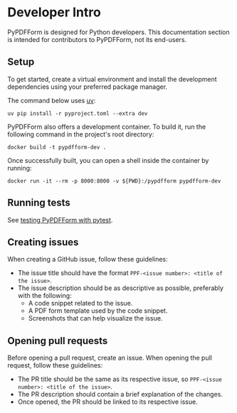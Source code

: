 # Developer Intro

PyPDFForm is designed for Python developers. This documentation section is intended for contributors to PyPDFForm, not its end-users.

## Setup

To get started, create a virtual environment and install the development dependencies using your preferred package manager.

The command below uses [uv](https://docs.astral.sh/uv/):

```shell
uv pip install -r pyproject.toml --extra dev
```

PyPDFForm also offers a development container. To build it, run the following command in the project's root directory:

```shell
docker build -t pypdfform-dev .
```

Once successfully built, you can open a shell inside the container by running:

```shell
docker run -it --rm -p 8000:8000 -v ${PWD}:/pypdfform pypdfform-dev
```

## Running tests

See [testing PyPDFForm with pytest](dev_test.md).

## Creating issues

When creating a GitHub issue, follow these guidelines:

* The issue title should have the format `PPF-<issue number>: <title of the issue>`.
* The issue description should be as descriptive as possible, preferably with the following:
    * A code snippet related to the issue.
    * A PDF form template used by the code snippet.
    * Screenshots that can help visualize the issue.

## Opening pull requests

Before opening a pull request, create an issue. When opening the pull request, follow these guidelines:

* The PR title should be the same as its respective issue, so `PPF-<issue number>: <title of the issue>`.
* The PR description should contain a brief explanation of the changes.
* Once opened, the PR should be linked to its respective issue.
